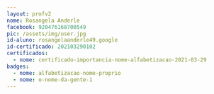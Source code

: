 ```yaml
---
layout: profv2
nome: Rosangela Anderle
facebook: 920476168700549
pic: /assets/img/user.jpg
id-aluno: rosangelaanderle49.google
id-certificado: 202103290102
certificados:
  - nome: certificado-importancia-nome-alfabetizacao-2021-03-29
badges:
  - nome: alfabetizacao-nome-proprio
  - nome: o-nome-da-gente-1
---
```

